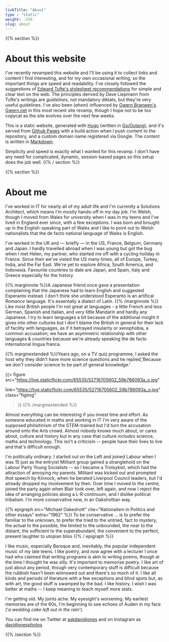 ```yaml
---
linkTitle: "About"
type : "static"
weight: -250
slug: about
---
```

{{% section %}}
# About this website

 I've recently revamped this website and I'll be using it to collect links and content I find interesting, and for my own occasional writing, so the important things are speed and readability. I've closely followed the suggestions of [Edward Tufte's stylesheet recommendations](https://edwardtufte.github.io/tufte-css/) for simple and clear text on the web. The principles derived by Dave Liepmann from Tufte's writings are *guidelines*, not mandatory diktats, but they're very useful guidelines. I've also been (*ahem*) influenced by [Gwern Branwen's Gwern.net](https://gwern.net) in this most recent site revamp, though I hope not to be too copycat as the site evolves over the next few weeks.

 This is a static website, generated with [Hugo](https://gohugo.io/) (written in [Go/Golang](https://go.dev/)), and it's served from [Github Pages](https://pages.github.com/) with a build action when I push content to the repository, and a custom domain name registered via Google. The content is written in [Markdown](https://www.markdownguide.org/).

 Simplicity and speed is exactly what I wanted for this revamp. I don't have any need for complicated, dynamic, session-based pages so this setup does the job well.
{{% / section %}}

{{% section %}}
# About me

I've worked in IT for nearly all of my adult life and I'm currently a Solutions Architect, which means I'm mostly hands-off in my day job. I'm Welsh, though I moved from Wales for university when I was in my teens and I've lived in England ever since, with a few exceptions. I was born and brought up in the English-speaking part of Wales and I like to point out to Welsh nationalists that the de facto national language of Wales is English.  


I've worked in the UK and &mdash; briefly &mdash; in the US, France, Belgium, Germany and Japan. I hardly travelled abroad when I was young but got the bug when I met Helen, my partner, who started me off with a cycling holiday in France. Since then we've visted the US many times, all of Europe, Turkey, India, and the Far East. We're yet to explore Africa, South America, and Indonesia.  Favourite countries to date are Japan, and  Spain, Italy and Greece especially for the history. 



{{% marginnote %}}A Japanese friend once gave a presentation complaining that the Japanese had to learn English and suggested Esperanto instead. I don't think she understood Esperanto is an artifical *Romance* language. It's essentally a dialect of Latin. {{% /marginnote %}}
Like most British people I'm not great at languages - a little French and less German, Spanish and Italian, and *very* little Mandarin and hardly any Japanese. I try to learn languages a bit because of the additional insight it gives into other cultures but I don't blame the British in general for their lack of facility with languages, as if it betrayed insularity or xenophobia, a common accusation; we have an asymmetric relationship with other languages &amp; countries because we're already speaking the de facto international lingua franca. 

{{% marginextended %}}Years ago, on a TV quiz programme, I asked the  host why they didn't have more science questions and he replied,'Because we don't consider science to be part of general knowledge.'

{{< figure src="https://live.staticflickr.com/65535/52716705602_59b786093a_o.jpg" 

link="https://live.staticflickr.com/65535/52716705602_59b786093a_o.jpg" 
 class="figimg"
>}}
{{% /marginextended %}}

Almost everything can be interesting <a id="test"></a>if you invest time and effort. As someone educated in maths and working in IT I'm very aware of the supposed philisitinism of the STEM-trained but I'd turn the accusation around onto the Arts crowd. Almost nobody knows much about, or cares about,  culture and history but in any case that culture *includes*  science, maths and technology. This isn't a criticism -- people have their lives to live and that's difficult enough. 

I'm politically ordinary. I started out on the Left and joined Labour when I was 15 just as the entryist Militant group gained a stranglehold on the Labour Party Young Socialists -- so I became a Trotsykist, which had the attraction of annoying my parents. Militant was kicked out and prompted *that* speech by Kinnock, when he berated Liverpool Council leaders, but I'd already dropped my involvement by then. Over time I moved to the centre, joined the  party again when Blair took over, left again, and now I reject the idea of arranging policies along a L-R continuum, and I dislike political tribalism. I'm  more conservative now, in an Oakshottian way.

{{% epigraph src="Michael Oakeshott" cite="Rationalism in Politics and other essays" extra="1962" %}}
To be conservative ... is to prefer the familiar to the unknown, to prefer the tried to the untried, fact to mystery, the actual to the possible, the limited to the unbounded, the near to the distant, the sufficient to the superabundant, the convenient to the perfect, present laughter to utopian bliss
{{% / epigraph %}}

I like music, especially Baroque and, inevitably, the popular independent music of my late teens. I like poetry, and *now* agree with a lecturer I once had who claimed that writing programs is akin to writing poems, though at the time I thought he was silly. It's important to memorise poetry.  I like art of just about any period, though very contemporary stuff is  difficult because the rubbish hasn't been winnowed out and there's so much of it. I like all kinds and periods of literature with a few exceptions and blind spots but, as with art, the good stuff is swamped by the bad. I like history. I wish I was better at maths -- I keep meaning to teach myself more stats.

I'm getting old. My joints ache. My eyesight's worsening. My earliest memories are of the 60s,  I'm beginning to see echoes of Auden in my face ('*a wedding cake left out in the rain*'). 

You can find me on Twitter at [askdavidjones](https://twitter.com/askdavid) and on Instagram as [davidjonesphotos](https://www.instagram.com/davidjonesphotos)

{{% /section %}}




